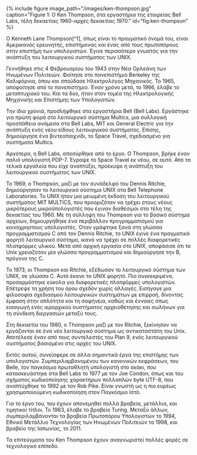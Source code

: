 {% include figure image_path="/images/ken-thompson.jpg" caption="Figure 1: Ο Ken Thompson, στα εργαστήρια της εταιρείας Bell Labs, 
τέλη δεκαετίας 1960-αρχές δεκαετίας 1970." id="fig:ken-thompson" %}

Ο Kenneth Lane Thompson[^1], όπως είναι το πραγματικό όνομά του, είναι Αμερικανός ερευνητής, επιστήμονας και ένας από τους πρωτοπόρους στην 
επιστήμη των υπολογιστών.
Έγινε περισσότερο γνωστός για την ανάπτυξη του λειτουργικού συστήματος των UNIX.

Γεννήθηκε στις 4 Φεβρουαρίου του 1943 στην Νέα Ορλεάνη των Ηνωμένων Πολιτειών. Φοίτησε στο πανεπιστήμιο Berkeley της Καλιφόρνια, όπου και 
σπούδασε Ηλεκτρολόγος Μηχανικός. Το 1965, αποφοίτησε από το πανεπιστήμιο. Έναν χρόνο μετά, το 1966, έλαβε το μεταπτυχιακό του. Και τα δύο, ήταν στον 
τομέα της Ηλεκτρολογικής Μηχανικής και Επιστήμης των Υπολογιστών.

Την ίδια χρονιά, προσλήφθηκε στα εργαστήρια Bell (Bell Labs). Εργάστηκε για πρώτη φορά στο λειτουργικό σύστημα Multics, μια συλλογική προσπάθεια 
ανάμεσα στα Bell Labs, MIT και General Electric για την ανάπτυξη ενός νέου είδους λειτουργικού συστήματος. Επίσης, δημιούργησε ένα βιντεοπαιχνίδι, 
το Space Travel, σχεδιασμένο για συστήματα Multics.

Αργότερα, η Bell Labs, αποσύρθηκε από το έργο. Ο Thompson, βρήκε έναν παλιό υπολογιστή PDP-7. Έγραψε το Space Travel εκ νέου, σε αυτό. Από τα τελικά 
εργαλεία που είχε αναπτύξει, προέκυψε η ανάπτυξη του λειτουργικού συστήματος των UNIX.

Το 1969, ο Thompson, μαζί με τον συνάδελφό του Dennis Ritchie, δημιούργησαν το λειτουργικό σύστημα UNIX στα Bell Telephone Laboratories.
Το UNIX ήταν μια μειωμένη έκδοση του λειτουργικού συστήματος MIT MULTICS, που προοριζόταν να τρέχει στους νέους μικρότερους μικροϋπολογιστές που έγιναν 
διαθέσιμοι στα τέλη της δεκαετίας του 1960. Με τη σύλληψη του Thompson για το βασικό σύστημα αρχείων, δημιουργήθηκε ένα περιβάλλον προγραμματισμού για 
κοινόχρηστους υπολογιστές.
Όταν γράφτηκε ξανά στη γλώσσα προγραμματισμού C από τον Dennis Ritchie, το UNIX έγινε ένα πραγματικά φορητό λειτουργικό σύστημα, ικανό να τρέχει σε 
πολλές διαφορετικές πλατφόρμες υλικού. 
Μετά από αρχική εργασία στο UNIX, αποφάσισε ότι το Unix χρειαζόταν μία γλώσσα προγραμματισμού και δημιούργησε την B, πρόγονο της C.

Το 1973, οι Thompson και Ritchie, εξέδωσαν το λειτουργικό σύστημα των UNIX, σε γλώσσα C. Αυτό έκανε το UNIX φορητό. Πιο συγκεκριμένα, προσαρμόστηκε 
εύκολα για διαφορετικές πλατφόρμες υπολογιστών. Επέτρεψε τη χρήση του όρου σχεδόν χωρίς αλλαγές.
Εισήγαγε μια φιλοσοφία σχεδιασμού λειτουργικών συστημάτων με επιρροή, δίνοντας έμφαση στην απλότητα και τη σαφήνεια, καθώς και έννοιες όπως εισαγωγή 
ενός ιεραρχικού συστήματος αρχειοθέτησης και σωλήνων για τη σύνδεση διεργασιών μεταξύ τους.

Στη δεκαετία του 1980, ο Thompson μαζί με τον Ritchie, ξεκίνησαν να εργάζονται σε ένα νέο λειτουργικό σύστημα ως αντικαταστάτη του Unix. Αποτέλεσε έναν 
από τους συντελεστές του Plan 9, ενός λειτουργικού συστήματος βασισμένο στις αρχές του UNIX.

Εκτός αυτού, συνείσφερε σε άλλα σημαντικά έργα της επιστήμης των υπολογιστών. Συμπεριλαμβανομένου των κανονικών εκφράσεων, του Belle, τον παγκόσμιο 
πρωταθλητή υπολογιστή στο σκάκι, που κατασκευάστηκε στα Bell Labs το 1977 με τον Joe Condon, όπως και του σχήματος κωδικοποίησης χαρακτήρων πολλαπλών byte 
UTF-8, που αναπτύχθηκε το 1992 με τον Rob Pike.
Είναι γνωστή ως η πιο ευρέως χρησιμοποιούμενη κωδικοποίηση στον Παγκόσμιο Ιστό.

Για το έργο του, του έχουν απονεμηθεί πολλά βραβεία, μετάλλια, και τιμητικοί τίτλοι. Το 1983, έλαβε το βραβείο Turing. Μεταξύ άλλων, συμπεριλαμβάνονται 
τα βραβεία Πρωτοπόρου Υπολογιστών το 1994, Εθνικό Μετάλλιο Τεχνολογίας των Ηνωμένων Πολιτειών το 1998, και βραβείο της Ιαπωνίας, το 2011.

Τα επιτεύγματα του Ken Thompson έχουν αναγνωριστεί πολλές φορές σε τεχνολογικό επίπεδο.
